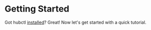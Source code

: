 # Getting Started

Got hubctl [installed](/install/)? Great! Now let's get started with a quick tutorial.

